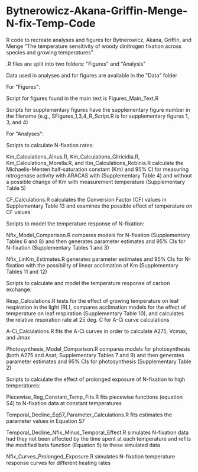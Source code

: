 # Bytnerowicz-Akana-Griffin-Menge-N-fix-Temp-Code
R code to recreate analyses and figures for Bytnerowicz, Akana, Griffin, and Menge "The temperature sensitivity of woody dinitrogen fixation across species and growing temperatures"


.R files are split into two folders: "Figures" and "Analysis"

Data used in analyses and for figures are available in the "Data" folder



For "Figures":

Script for figures found in the main text is Figures_Main_Text.R

Scripts for supplementary figures have the supplementary figure number in the filename (e.g., SFigures_1,3,4_R_Script.R is for supplementary figures 1, 3, and 4)



For "Analyses":

Scripts to calculate N-fixation rates:

Km_Calculations_Alnus.R, Km_Calculations_Gliricidia.R, Km_Calculations_Morella.R, and Km_Calculations_Robinia.R calculate the Michaelis-Menten half-saturation constant (Km) and 95% CI for measuring nitrogenase activity with ARACAS with (Supplementary Table 4) and without a possible change of Km with measurement temperature (Supplementary Table 5)

CF_Calculations.R calculates the Conversion Factor (CF) values in Supplementary Table 13 and examines the possible effect of temperature on CF values


Scripts to model the temperature response of N-fixation:

Nfix_Model_Comparison.R compares models for N-fixation (Supplementary Tables 6 and 8) and then generates parameter estimates and 95% CIs for N-fixation (Supplementary Tables 1 and 3)

Nfix_LinKm_Estimates.R generates parameter estimates and 95% CIs for N-fixation with the possibility of linear acclimation of Km (Supplementary Tables 11 and 12)


Scripts to calculate and model the temperature response of carbon exchange:

Resp_Calculations.R tests for the effect of growing temperature on leaf respiration in the light (RL), compares acclimation models for the effect of temperature on leaf respiration (Supplementary Table 10), and calculates the relative respiration rate at 25 deg. C for A-Ci curve calculations

A-Ci_Calculations.R fits the A-Ci curves in order to calculate A275, Vcmax, and Jmax

Photosynthesis_Model_Comparison.R compares models for photosynthesis (both A275 and Asat; Supplementary Tables 7 and 9) and then generates parameter estimates and 95% CIs for photosynthesis (Supplementary Table 2)


Scripts to calculate the effect of prolonged exposure of N-fixation to high temperatures:

Piecewise_Reg_Constant_Temp_Fits.R fits piecewise functions (equation S4) to N-fixation data at constant temperatures

Temporal_Decline_EqS7_Parameter_Calculations.R fits estimates the parameter values in Equation S7

Temporal_Decline_Nfix_Minus_Temporal_Effect.R simulates N-fixation data had they not been affected by the time spent at each temperature and refits the modified beta function (Equation 5) to these simulated data

Nfix_Curves_Prolonged_Exposure.R simulates N-fixation temperature response curves for different heating rates
